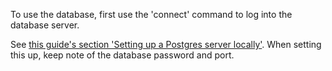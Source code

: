 To use the database, first use the 'connect' command to log into the database server.

See [this guide's section 'Setting up a Postgres server locally'](https://www.learndatasci.com/tutorials/using-databases-python-postgres-sqlalchemy-and-alembic/#SettingupaPostgresserverlocally). When setting this up, keep note of the database password and port.
